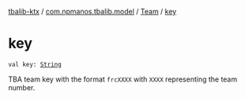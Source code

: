 [tbalib-ktx](../../index.md) / [com.npmanos.tbalib.model](../index.md) / [Team](index.md) / [key](./key.md)

# key

`val key: `[`String`](https://kotlinlang.org/api/latest/jvm/stdlib/kotlin/-string/index.html)

TBA team key with the format `frcXXXX` with `XXXX` representing the team number.

